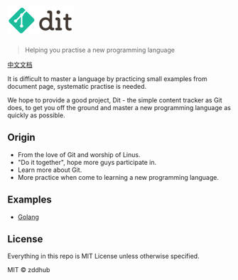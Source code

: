 # ![dit](logo.png)

> Helping you practise a new programming language

[中文文档](README_CN.md)

It is difficult to master a language by practicing small examples from document page, systematic practise is needed. 

We hope to provide a good project, Dit - the simple content tracker as Git does, to get you off the ground and master a new programming language as quickly as possible.


## Origin

* From the love of Git and worship of Linus.
* "Do it together", hope more guys participate in.
* Learn more about Git.
* More practice when come to learning a new programming language.

## Examples

- [Golang](golang)

## License

Everything in this repo is MIT License unless otherwise specified.

MIT © zddhub
